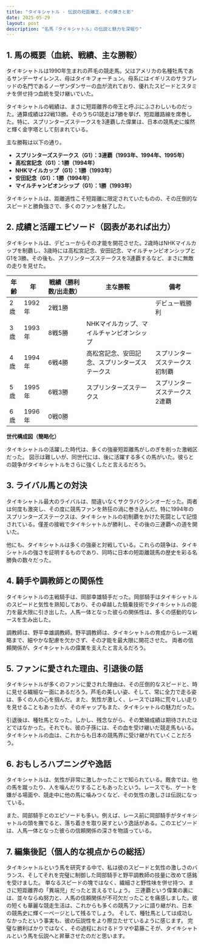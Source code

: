```yaml
---
title: "タイキシャトル - 伝説の短距離王、その輝きと影"
date: 2025-05-29
layout: post
description: "名馬『タイキシャトル』の伝説と魅力を深堀り"
---
```


## 1. 馬の概要（血統、戦績、主な勝鞍）

タイキシャトルは1990年生まれの芦毛の競走馬。父はアメリカの名種牡馬であるサンデーサイレンス、母はタイキフォーチュン。母系にはイギリスのサラブレッドの名門であるノーザンダンサーの血が流れており、優れたスピードとスタミナを併せ持つ血統を受け継いでいた。

タイキシャトルの戦績は、まさに短距離界の帝王と呼ぶにふさわしいものだった。通算成績は22戦13勝。そのうちG1競走は7勝を挙げ、短距離路線を席巻した。特に、スプリンターズステークスを3連覇した偉業は、日本の競馬史に燦然と輝く金字塔として刻まれている。

主な勝鞍は以下の通り。

* **スプリンターズステークス（G1）：3連覇（1993年、1994年、1995年）**
* **高松宮記念（G1）：1勝（1994年）**
* **NHKマイルカップ（G1）：1勝（1993年）**
* **安田記念（G1）：1勝（1994年）**
* **マイルチャンピオンシップ（G1）：1勝（1993年）**


タイキシャトルは、距離適性こそ短距離に限定されていたものの、その圧倒的なスピードと勝負強さで、多くのファンを魅了した。


## 2. 成績と活躍エピソード（図表があれば出力）

タイキシャトルは、デビューからその才能を開花させた。2歳時はNHKマイルカップを制覇し、3歳時には高松宮記念、安田記念、マイルチャンピオンシップとG1を3勝。その後も、スプリンターズステークスを3連覇するなど、まさに無敵の走りを見せた。

| 年齢 | 年 | 戦績（勝利数/出走数） | 主な勝鞍 | 備考 |
|---|---|---|---|---|
| 2歳 | 1992年 | 2戦1勝 |  | デビュー戦勝利 |
| 3歳 | 1993年 | 8戦5勝 | NHKマイルカップ、マイルチャンピオンシップ |  |
| 4歳 | 1994年 | 6戦4勝 | 高松宮記念、安田記念、スプリンターズステークス | スプリンターズステークス初制覇 |
| 5歳 | 1995年 | 6戦3勝 | スプリンターズステークス | スプリンターズステークス2連覇 |
| 6歳 | 1996年 | 0戦0勝 |  |  |


**世代構成図（簡略化）**

タイキシャトルの活躍した時代は、多くの強豪短距離馬がしのぎを削った激戦区だった。  図示は難しいが、同世代には、後に活躍する多くの馬がいた。彼らとの競争がタイキシャトルをさらに強くしたと言えるだろう。


## 3. ライバル馬との対決

タイキシャトル最大のライバルは、間違いなくサクラバクシンオーだった。両者は何度も激突し、その度に競馬ファンを熱狂の渦に巻き込んだ。特に1994年のスプリンターズステークスは、タイキシャトルの初制覇をかけた死闘として記憶されている。僅差の接戦でタイキシャトルが勝利し、その後の三連覇への道を開いた。

他にも、タイキシャトルは多くの強豪と対戦している。これらの競争は、タイキシャトルの強さを証明するものであり、同時に日本の短距離競馬の歴史を彩る名勝負の数々だった。


## 4. 騎手や調教師との関係性

タイキシャトルの主戦騎手は、岡部幸雄騎手だった。岡部騎手はタイキシャトルのスピードと気性を熟知しており、その卓越した騎乗技術でタイキシャトルの能力を最大限に引き出した。人馬一体となった彼らの関係性は、多くの感動的なレースを生み出した。

調教師は、野平幸雄調教師。野平調教師は、タイキシャトルの育成からレース戦略まで、細やかな配慮を欠かさず、その才能を最大限に開花させた。  両者の信頼関係が、タイキシャトルの偉業を支えたと言えるだろう。


## 5. ファンに愛された理由、引退後の話

タイキシャトルが多くのファンに愛された理由は、その圧倒的なスピードと、時に見せる繊細な一面にあるだろう。芦毛の美しい姿、そして、常に全力で走る姿は、多くの人の心を掴んだ。また、気性が激しく、レースでは時に荒々しい走りを見せることもあったが、そのギャップもまた、タイキシャトルの魅力だった。

引退後は、種牡馬となった。しかし、残念ながら、その繁殖成績は期待されたほどではなかった。それでも、彼の子孫には、その血を受け継いだ競走馬もいる。タイキシャトルの血は、これからも日本の競馬界に受け継がれていくことだろう。


## 6. おもしろハプニングや逸話

タイキシャトルは、気性が非常に激しかったことで知られている。厩舎では、他の馬を蹴ったり、人を噛んだりすることもあったという。レースでも、ゲートを嫌がる場面や、競走中に他の馬に噛みつくなど、その気性の激しさは伝説になっている。

また、岡部騎手とのエピソードも多い。例えば、レース前に岡部騎手がタイキシャトルの頭を撫でると、落ち着きを取り戻すという逸話がある。このエピソードは、人馬一体となった彼らの信頼関係の深さを物語っている。


## 7. 編集後記（個人的な視点からの総括）

タイキシャトルという馬を研究する中で、私は彼のスピードと気性の激しさのバランス、そしてそれを完璧に制御した岡部騎手と野平調教師の技量に改めて感銘を受けました。  単なるスピードの塊ではなく、繊細さと野性味を併せ持つ、まさに短距離界の「異端児」だったと言えるでしょう。  三連覇という偉業の裏には、並々ならぬ努力と、人馬の信頼関係が不可欠だったことを痛感しました。彼の短くも華麗な競走生活は、これからも多くの競馬ファンに語り継がれ、日本の競馬史に輝く一ページとして残るでしょう。  そして、種牡馬としては成功しなかったという事実も、彼の伝説性をより際立たせているように感じます。  完璧な勝利ばかりではなく、その過程におけるドラマや葛藤こそが、タイキシャトルという馬を伝説へと昇華させたのだと思います。
